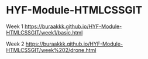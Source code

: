 # HYF-Module-HTMLCSSGIT

Week 1
https://buraakkk.github.io/HYF-Module-HTMLCSSGIT/week1/basic.html

Week 2
https://buraakkk.github.io/HYF-Module-HTMLCSSGIT/week%202/drone.html
